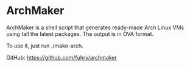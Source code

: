 # ArchMaker

ArchMaker is a shell script that generates ready-made Arch Linux VMs using tall the latest packages. The output is in OVA format.

To use it, just run ./make-arch.

GitHub: https://github.com/fuhry/archmaker
